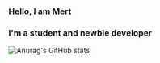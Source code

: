 ### Hello, I am Mert

### I'm a student and newbie developer
![Anurag's GitHub stats](https://github-readme-stats.vercel.app/api?username=mertmzzx&show_icons=true&theme=dark)
